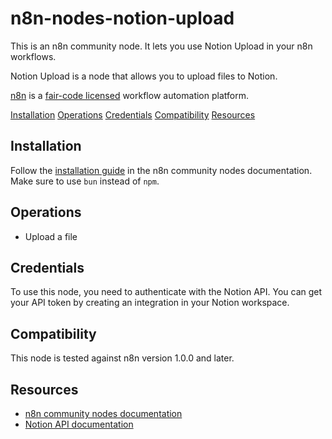 # n8n-nodes-notion-upload

This is an n8n community node. It lets you use Notion Upload in your n8n workflows.

Notion Upload is a node that allows you to upload files to Notion.

[n8n](https://n8n.io/) is a [fair-code licensed](https://docs.n8n.io/reference/license/) workflow automation platform.

[Installation](#installation)
[Operations](#operations)
[Credentials](#credentials)
[Compatibility](#compatibility)
[Resources](#resources)

## Installation

Follow the [installation guide](https://docs.n8n.io/integrations/community-nodes/installation/) in the n8n community nodes documentation. Make sure to use `bun` instead of `npm`.

## Operations

- Upload a file

## Credentials

To use this node, you need to authenticate with the Notion API. You can get your API token by creating an integration in your Notion workspace.

## Compatibility

This node is tested against n8n version 1.0.0 and later.

## Resources

- [n8n community nodes documentation](https://docs.n8n.io/integrations/#community-nodes)
- [Notion API documentation](https://developers.notion.com/reference/file-upload)
